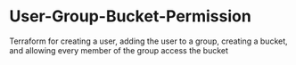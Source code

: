 # User-Group-Bucket-Permission
Terraform for creating a user, adding the user to a group, creating a bucket, and allowing every member of the group access the bucket
